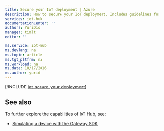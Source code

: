 ```yaml
---
title: Secure your IoT deployment | Azure
description: How to secure your IoT deployment. Includes guidelines for securing device provisioning, connections, and access to the IoT Hub service
services: iot-hub
documentationCenter: ''
authors: YuriDio
manager: timlt
editor: ''

ms.service: iot-hub
ms.devlang: na
ms.topic: article
ms.tgt_pltfrm: na
ms.workload: na
ms.date: 10/17/2016
ms.author: yurid
---
```


[!INCLUDE [iot-secure-your-deployment](../../includes/iot-secure-your-deployment.md)]

## See also

To further explore the capabilities of IoT Hub, see:

- [Simulating a device with the Gateway SDK][lnk-gateway]

[lnk-gateway]: /documentation/articles/iot-hub/iot-hub-linux-gateway-sdk-simulated-device/